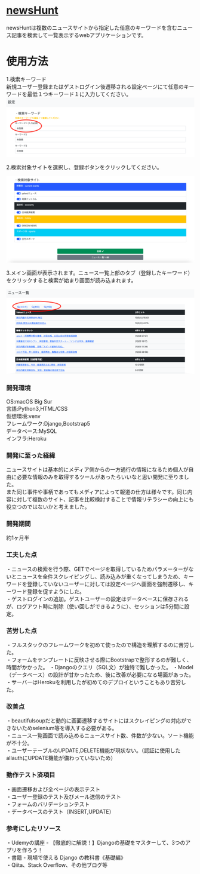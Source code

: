 # [newsHunt](https://newshunt2021.herokuapp.com/)  
newsHuntは複数のニュースサイトから指定した任意のキーワードを含むニュース記事を検索して一覧表示するwebアプリケーションです。  
  
# 使用方法  
1.検索キーワード  
新規ユーザー登録またはゲストログイン後遷移される設定ページにて任意のキーワードを最低１つキーワード１に入力してください。    
![設定画面1](static/images/newsHunt_image1.png)  
  
2.検索対象サイトを選択し、登録ボタンをクリックしてください。  

![設定画面2](static/images/newsHunt_image2.png)  
  
3.メイン画面が表示されます。ニュース一覧上部のタブ（登録したキーワード）をクリックすると検索が始まり画面が読み込まれます。  
  
![設定画面2](static/images/newsHunt_image3.png)  
  
  
  
### 開発環境
OS:macOS Big Sur  
言語:Python3,HTML/CSS  
仮想環境:venv  
フレームワーク:Django,Bootstrap5  
データベース:MySQL  
インフラ:Heroku  
  
### 開発に至った経緯
ニュースサイトは基本的にメディア側からの一方通行の情報になるため個人が自由に必要な情報のみを取得するツールがあったらいいなと思い開発に至りました。  
また同じ事件や事柄であってもメディアによって報道の仕方は様々です。同じ内容に対して複数のサイト、記事を比較検討することで情報リテラシーの向上にも役立つのではないかと考えました。
  
### 開発期間  
約1ヶ月半  
  
### 工夫した点
・ニュースの検索を行う際、GETでページを取得しているためパラメーターがないとニュースを全件スクレイピングし、読み込みが重くなってしまうため、キーワードを登録していないユーザーに対しては設定ページへ画面を強制遷移し、キーワード登録を促すようにした。  
・ゲストログインの追加。ゲストユーザーの設定はデータベースに保存されるが、ログアウト時に削除（使い回しができるように）、セッションは5分間に設定。 
　　
### 苦労した点
・フルスタックのフレームワークを初めて使ったので構造を理解するのに苦労した。  
・フォームをテンプレートに反映させる際にBootstrapで整形するのが難しく、時間がかかった。 
・Djangoのクエリ（SQL文）が独特で難しかった。
・Model（データベース）の設計が甘かったため、後に改善が必要になる場面があった。
・サーバーはHerokuを利用したが初めてのデプロイということもあり苦労した。    
  
### 改善点
・beautifulsoupだと動的に画面遷移するサイトにはスクレイピングの対応ができないためselenium等を導入する必要がある。  
・ニュース一覧画面で読み込めるニュースサイト数、件数が少ない。ソート機能が不十分。  
・ユーザーテーブルのUPDATE,DELETE機能が現状ない。（認証に使用したallauthにUPDATE機能が備わっていないため）    
  
### 動作テスト済項目
・画面遷移および全ページの表示テスト  
・ユーザー登録のテスト及びメール送信のテスト  
・フォームのバリデーションテスト  
・データベースのテスト（INSERT,UPDATE） 
  
### 参考にしたリソース
・Udemyの講座 - 【徹底的に解説！】Djangoの基礎をマスターして、3つのアプリを作ろう！  
・書籍 - 現場で使える Django の教科書《基礎編》  
・Qiita、Stack Overflow、その他ブログ等

